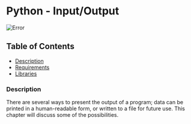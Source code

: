 # Python - Input/Output
![Error](https://files.software-carpentry.org/training-course/2012/09/IOconceptmap.png)

## Table of Contents
* [Description](#description)
* [Requirements](#requirements)
* [Libraries](#libraries)

### Description
There are several ways to present the output of a program; data can be printed in a human-readable form, or written to a file for future use. This chapter will discuss some of the possibilities.
